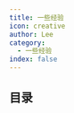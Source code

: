 ```yaml
---
title: 一些经验
icon: creative
author: Lee
category:
  - 一些经验
index: false
---
```


## 目录

<ArticlesMenu />

